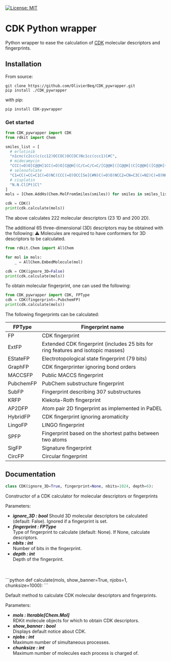 [![License: MIT](https://img.shields.io/badge/License-MIT-yellow.svg)](https://opensource.org/licenses/MIT)

# CDK Python wrapper

Python wrapper to ease the calculation of [CDK](https://cdk.github.io/) molecular descriptors and fingerprints.

## Installation

From source:

    git clone https://github.com/OlivierBeq/CDK_pywrapper.git
    pip install ./CDK_pywrapper

with pip:

```bash
pip install CDK-pywrapper
```

### Get started

```python
from CDK_pywrapper import CDK
from rdkit import Chem

smiles_list = [
  # erlotinib
  "n1cnc(c2cc(c(cc12)OCCOC)OCCOC)Nc1cc(ccc1)C#C",
  # midecamycin
  "CCC(=O)O[C@@H]1CC(=O)O[C@@H](C/C=C/C=C/[C@@H]([C@@H](C[C@@H]([C@@H]([C@H]1OC)O[C@H]2[C@@H]([C@H]([C@@H]([C@H](O2)C)O[C@H]3C[C@@]([C@H]([C@@H](O3)C)OC(=O)CC)(C)O)N(C)C)O)CC=O)C)O)C",
  # selenofolate
  "C1=CC(=CC=C1C(=O)NC(CCC(=O)OCC[Se]C#N)C(=O)O)NCC2=CN=C3C(=N2)C(=O)NC(=N3)N",
  # cisplatin
  "N.N.Cl[Pt]Cl"
]
mols = [Chem.AddHs(Chem.MolFromSmiles(smiles)) for smiles in smiles_list]

cdk = CDK()
print(cdk.calculate(mols))
```

The above calculates 222 molecular descriptors (23 1D and 200 2D).<br/>

The additional 65 three-dimensional (3D) descriptors may be obtained with the following:
:warning: Molecules are required to have conformers for 3D descriptors to be calculated.<br/>

```python
from rdkit.Chem import AllChem

for mol in mols:
    _ = AllChem.EmbedMolecule(mol)

cdk = CDK(ignore_3D=False)
print(cdk.calculate(mols))
```


To obtain molecular fingerprint, one can used the following:

```python
from CDK_pywrapper import CDK, FPType
cdk = CDK(fingerprint=.PubchemFP)
print(cdk.calculate(mols))
```

The following fingerprints can be calculated:

| FPType    | Fingerprint name                                                                   |
|-----------|------------------------------------------------------------------------------------|
| FP        | CDK fingerprint                                                                    |
| ExtFP     | Extended CDK fingerprint (includes 25 bits for ring features and isotopic masses)  |
| EStateFP  | Electrotopological state fingerprint (79 bits)                                     |
| GraphFP   | CDK fingerprinter ignoring bond orders                                             |
| MACCSFP   | Public MACCS fingerprint                                                           |
| PubchemFP | PubChem substructure fingerprint                                                   |
| SubFP     | Fingerprint describing 307 substructures                                           |
| KRFP      | Klekota-Roth fingerprint                                                           |
| AP2DFP    | Atom pair 2D fingerprint as implemented in PaDEL                                   |
| HybridFP  | CDK fingerprint ignoring aromaticity                                               |
| LingoFP   | LINGO fingerprint                                                                  |
| SPFP      | Fingerprint based on the shortest paths between two atoms                          |
| SigFP     | Signature fingerprint                                                              |
| CircFP    | Circular fingerprint                                                               |

## Documentation

```python
class CDK(ignore_3D=True, fingerprint=None, nbits=1024, depth=6):
```

Constructor of a CDK calculator for molecular descriptors or fingerprints

Parameters:

- ***ignore_3D  : bool***
  Should 3D molecular descriptors be calculated (default: False). Ignored if a fingerprint is set.
- ***fingerprint  : FPType***  
  Type of fingerprint to calculate (default: None). If None, calculate descriptors.
- ***nbits  : int***  
  Number of bits in the fingerprint.
- ***depth  : int***  
  Depth of the fingerprint.
<br/>
<br/>
```python
def calculate(mols, show_banner=True, njobs=1, chunksize=1000):
```

Default method to calculate CDK molecular descriptors and fingerprints.

Parameters:

- ***mols  : Iterable[Chem.Mol]***  
  RDKit molecule objects for which to obtain CDK descriptors.
- ***show_banner  : bool***  
  Displays default notice about CDK.
- ***njobs  : int***  
  Maximum number of simultaneous processes.
- ***chunksize  : int***  
  Maximum number of molecules each process is charged of.
